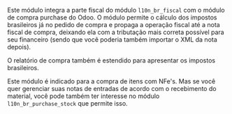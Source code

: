 Este módulo integra a parte fiscal do módulo `l10n_br_fiscal` com o
módulo de compra purchase do Odoo. O módulo permite o cálculo dos
impostos brasileiros já no pedido de compra e propaga a operação fiscal
até a nota fiscal de compra, deixando ela com a tributação mais correta
possível para seu financeiro (sendo que vocẽ poderia também importar o
XML da nota depois).

O relatório de compra também é estendido para apresentar os impostos
brasileiros.

Este módulo é indicado para a compra de itens com NFe's. Mas se você
quer gerenciar suas notas de entradas de acordo com o recebimento do
material, você pode também ter interesse no módulo
`l10n_br_purchase_stock` que permite isso.
